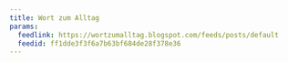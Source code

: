 ```yaml
---
title: Wort zum Alltag
params:
  feedlink: https://wortzumalltag.blogspot.com/feeds/posts/default
  feedid: ff1dde3f3f6a7b63bf684de28f378e36
---
```

